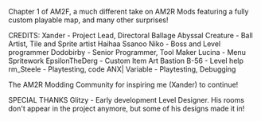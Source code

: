 Chapter 1 of AM2F, a much different take on AM2R Mods featuring a fully custom playable map, and many other surprises!

CREDITS:
Xander - Project Lead, Directoral Ballage
Abyssal Creature - Ball Artist, Tile and Sprite artist
Haihaa Ssanoo Niko - Boss and Level programmer
Dodobirby - Senior Programmer, Tool Maker
Lucina - Menu Spritework
EpsilonTheDerg - Custom Item Art
Bastion B-56 - Level help
rm_Steele - Playtesting, code
ANX| Variable - Playtesting, Debugging

The AM2R Modding Community for inspiring me (Xander) to continue!

SPECIAL THANKS
Glitzy - Early development Level Designer. His rooms don't appear in the project anymore, but some of his designs made it in!
